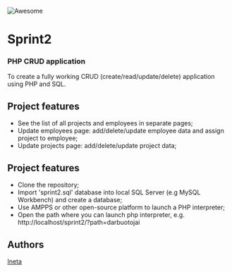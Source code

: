 ![Awesome](https://cdn.rawgit.com/sindresorhus/awesome/d7305f38d29fed78fa85652e3a63e154dd8e8829/media/badge.svg)

# Sprint2
### PHP CRUD application

To create a fully working CRUD (create/read/update/delete) application using PHP and SQL.

## Project features
- See the list of all projects and employees in separate pages;
- Update employees page: add/delete/update employee data and assign project to employee;
- Update projects page: add/delete/update project data;

## Project features
- Clone the repository;
- Import 'sprint2.sql' database into local SQL Server (e.g MySQL Workbench) and create a database; 
- Use AMPPS or other open-source platform to launch a PHP interpreter;
- Open the path where you can launch php interpreter, e.g. http://localhost/sprint2/?path=darbuotojai


## Authors
[Ineta](https://github.com/InetaVei)
